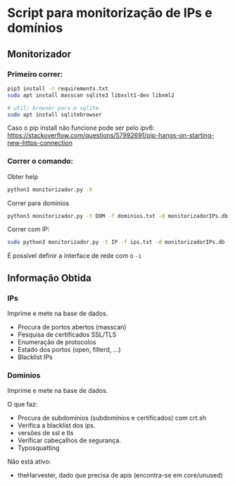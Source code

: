 # Script para monitorização de IPs e domínios

## Monitorizador

### Primeiro correr:

```bash
pip3 install -r requirements.txt
sudo apt install masscan sqlite3 libxslt1-dev libxml2

# util: browser para o sqlite
sudo apt install sqlitebrowser
```

Caso o pip install não funcione pode ser pelo ipv6: https://stackoverflow.com/questions/57992691/pip-hangs-on-starting-new-https-connection
### Correr o comando:
Obter help
```bash
python3 monitorizador.py -h 
```
Correr para dominios

```bash
python3 monitorizador.py -t DOM -f dominios.txt -d monitorizadorIPs.db 
```
Correr com IP:
```bash
sudo python3 monitorizador.py -t IP -f ips.txt -d monitorizadorIPs.db 
```

É possível definir a interface de rede com o `-i`


## Informação Obtida
### IPs
Imprime e mete na base de dados.
+ Procura de portos abertos (masscan)
+ Pesquisa de certificados SSL/TLS
+ Enumeração de protocolos
+ Estado dos portos (open, filterd, ...)
+ Blacklist IPs

### Dominios
Imprime e mete na base de dados.

O que faz:
+ Procura de subdomínios (subdomínios e certificados) com crt.sh
+ Verifica a blacklist dos ips.
+ versões de ssl e tls
+ Verificar cabeçalhos de segurança.
+ Typosquatting

Não está ativo:
+ theHarvester, dado que precisa de apis (encontra-se em core/unused)

